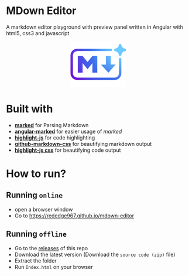 # MDown Editor
A markdown editor playground with preview panel written in Angular with html5, css3 and javascript
<p align="center">
  <img src="favicon.png" height="30%" width="30%">
</p>

# Built with
- **[marked](https://github.com/chjj/marked)** for Parsing Markdown
- **[angular-marked](https://github.com/Hypercubed/angular-marked)** for easier usage of *marked*
- **[highlight-js](https://github.com/isagalaev/highlight.js)** for code highlighting
- **[github-markdown-css](https://github.com/sindresorhus/github-markdown-css)** for beautifying markdown output
- **[highlight-js css](https://github.com/isagalaev/highlight.js/tree/master/src/styles)** for beautifying code output

# How to run?
## Running `online`
- open a browser window
- Go to https://rededge967.github.io/mdown-editor

## Running `offline`
- Go to the [releases](https://github.com/RedEdge967/mdown-editor/releases) of this repo
- Download the latest version (Download the `source code (zip)` file)
- Extract the folder
- Run `Index.html` on your browser
